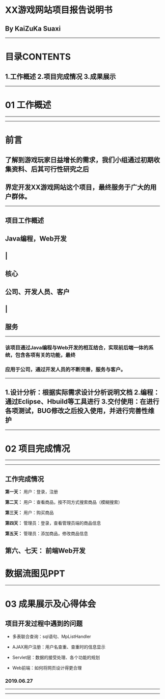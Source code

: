 # XX游戏网站项目报告说明书

By KaiZuKa Suaxi 
---
---

# 目录CONTENTS
1.工作概述
2.项目完成情况
3.成果展示
---
---


#   01 工作概述
---
---

#           前言
## 了解到游戏玩家日益增长的需求，我们小组通过初期收集资料、后其可行性研究之后
##       界定开发XX游戏网站这个项目，最终服务于广大的用户群体。
---

## 项目工作概述
## Java编程，Web开发 
##       |
##       核心

## 公司、开发人员、客户
##        |
##       服务
---

### 该项目通过Java编程与Web开发的相互结合，实现前后端一体的系统，包含各项有关的功能，最终
### 应用于公司，通过开发人员的不断完善，服务与客户。    
---
1.设计分析：根据实际需求设计分析说明文档
2.编程：通过Eclipse、Hbuild等工具进行
3.交付使用：在进行各项测试，BUG修改之后投入使用，并进行完善性维护
---
---


#   02 项目完成情况
---
---

## 工作完成情况

**第一天：** 用户：登录，注册

**第二天：** 用户：查看商品，按不同方式搜索商品（模糊搜索）

**第三天：** 用户：购买商品

**第四天：** 管理员：登录，查看管理员端的商品信息

**第五天：** 管理员：添加商品，修改商品信息

**第六、七天：** 前端Web开发
---

# 数据流图见PPT
---

#   03 成果展示及心得体会

## 项目开发过程中遇到的问题

+ 多表联合查询：sql语句、MpListHandler

+ AJAX用户注册：用户名查重、查重时的信息显示

+ Servlet层：数据的接受处理、各个功能的规划

+ Web前端：如何将网页设计得更合理

###                                                  2019.06.27
---
---
